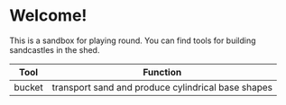 # Welcome!

This is a sandbox for playing round. You can find tools for building sandcastles in the shed.


| Tool   | Function                                           |
|--------|----------------------------------------------------|
| bucket | transport sand and produce cylindrical base shapes |
